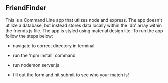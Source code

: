 ## FriendFinder

This is a Command Line app that utlizes node and express. The app doesn't utilize a database, but instead stores data locally within the 'db' array within the friends.js file. The app is styled using material design lite. To run the app follow the steps below:

- navigate to correct directory in terminal

- run the 'npm install' command

- run nodemon server.js

- fill out the form and hit submit to see who your match is!
